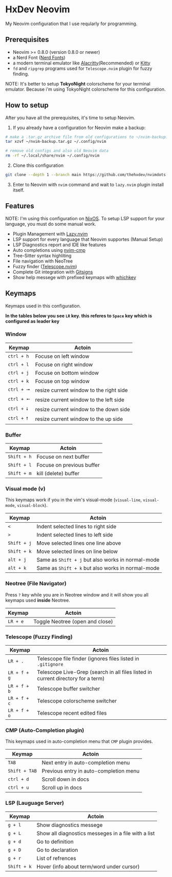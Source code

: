 # HxDev Neovim

My Neovim configuration that I use reqularly for programming.


## Prerequisites

- Neovim >= 0.8.0 (version 0.8.0 or newer)
- a Nerd Font ([Nerd Fonts](https://www.nerdfonts.com))
- a modern terminal emulator like [Alacritty](https://github.com/alacritty/alacritty)(Recommended) or [Kitty](https://sw.kovidgoyal.net/kitty/)
- `fd` and `ripgrep` programs used for `Telescope.nvim` plugin for fuzzy finding.

NOTE: It's better to setup **TokyoNight** colorscheme for your terminal emulator. Because i'm using TokyoNight colorscheme
for this configuration.


## How to setup

After you have all the prerequisites, it's time to setup Neovim.


1. If you already have a configuration for Neovim make a backup:
```bash
# make a .tar.gz archive file from old configurations to ~/nvim-backup.tar.gz
tar xzvf ~/nvim-backup.tar.gz ~/.config/nvim

# remove old configs and also old Neovim data
rm -rf ~/.local/share/nvim ~/.config/nvim
```


2. Clone this configuration
```bash
git clone --depth 1 --branch main https://github.com/thehxdev/nvimdots ~/.config/nvim
```


3. Enter to Neovim with `nvim` command and wait to `lazy.nvim` plugin install itself.


## Features

NOTE: I'm using this configuration on [NixOS](https://nixos.org/). To setup LSP support for your language, you must
do some manual work.

- Plugin Management with [Lazy.nvim](https://github.com/folke/lazy.nvim)
- LSP support for every language that Neovim supportes (Manual Setup)
- LSP Diagnostics report and IDE like features
- Auto completions using [nvim-cmp](https://github.com/hrsh7th/nvim-cmp)
- Tree-Sitter syntax highliting
- File navigation with NeoTree
- Fuzzy finder ([Telescope.nvim](https://github.com/nvim-telescope/telescope.nvim))
- Complete Git integration with [Gitsigns](https://github.com/lewis6991/gitsigns.nvim)
- Show help messege with prefixed keymaps with [whichkey](https://github.com/folke/which-key.nvim)


## Keymaps

Keymaps used in this configuration.

**In the tables below you see `LR` key. this referes to `Space` key which is configured
as leader key**

### Window

| Keymap     	| Actoin                                  	|
|------------	|-----------------------------------------	|
| `ctrl + h` 	| Focuse on left window                   	|
| `ctrl + l` 	| Focuse on right window                  	|
| `ctrl + j` 	| Focuse on bottom window                 	|
| `ctrl + k` 	| Focuse on top window                    	|
| `ctrl + 🠖` 	| resize current window to the right side 	|
| `ctrl + 🠔` 	| resize current window to the left side  	|
| `ctrl + 🠗` 	| resize current window to the down side  	|
| `ctrl + 🠕` 	| resize current window to the up side    	|


### Buffer

| Keymap      	| Actoin                    	|
|-------------	|---------------------------	|
| `Shift + h` 	| Focuse on next buffer     	|
| `Shift + l` 	| Focuse on previous buffer 	|
| `Shift + m` 	| kill (delete) buffer      	|


### Visual mode (v)

This keymaps work if you in the vim's visual-mode (`visual-line`, `visual-mode`, `visual-block`).

| Keymap      	| Actoin                                            	|
|-------------	|---------------------------------------------------	|
| `<`         	| Indent selected lines to right side               	|
| `>`         	| Indent selected lines to left side                	|
| `Shift + j` 	| Move selected lines one line above                	|
| `Shift + k` 	| Move selected lines on line below                 	|
| `alt + j`   	| Same as `Shift + j` but also works in normal-mode 	|
| `alt + k`   	| Same as `Shift + k` but also works in normal-mode 	|


### Neotree (File Navigator)

Press `?` key while you are in Neotree window and it will show you all keymaps used **inside** Neotree.

| Keymap   	| Actoin                          	|
|----------	|---------------------------------	|
| `LR + e` 	| Toggle Neotree (open and close) 	|


### Telescope (Fuzzy Finding)

| Keymap       	| Actoin                                                                           	|
|--------------	|----------------------------------------------------------------------------------	|
| `LR + .`     	| Telescope file finder (ignores files listed in `.gitignore`                      	|
| `LR + f + g` 	| Telescope Live-Grep (search in all files listed in current directory for a term) 	|
| `LR + f + b` 	| Telescope buffer switcher                                                        	|
| `LR + f + c` 	| Telescope colorscheme switcher                                                   	|
| `LR + f + o` 	| Telescope recent edited files                                                    	|


### CMP (Auto-Completion plugin)

This keymaps used in auto-completion menu that `CMP` plugin provides.

| Keymap        	| Actoin                                 	|
|---------------	|----------------------------------------	|
| `TAB`         	| Next entry in auto-completion menu     	|
| `Shift + TAB` 	| Previous entry in auto-completion menu 	|
| `ctrl + d`    	| Scroll down in docs                    	|
| `ctrl + u`    	| Scroll up in docs                      	|


### LSP (Lauguage Server)

| Keymap      	| Actoin                                              	|
|-------------	|-----------------------------------------------------	|
| `g + l`     	| Show diagnostics messege                            	|
| `g + L`     	| Show all diagnostics messeges in a file with a list 	|
| `g + d`     	| Go to definition                                    	|
| `g + D`     	| Go to declaration                                   	|
| `g + r`     	| List of refrences                                   	|
| `Shift + k` 	| Hover (info about term/word under cursor)           	|


